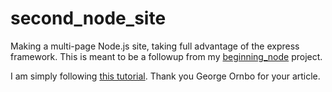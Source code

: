 # second_node_site

Making a multi-page Node.js site, taking full advantage of the express framework. This is meant to be a followup from my [beginning_node](https://github.com/HeapsOfRam/beginning_node) project.

I am simply following [this tutorial](http://www.shapeshed.com/creating-a-basic-site-with-node-and-express). Thank you George Ornbo for your article.
